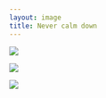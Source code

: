 ```yaml
---
layout: image
title: Never calm down
---
```

![](/img/DSCF2850.jpg)

![](/img/DSCF2851.jpg)

![](/img/DSCF2852.jpg)


